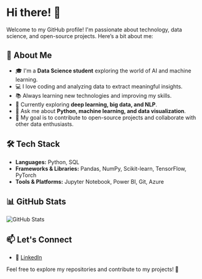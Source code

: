 # Hi there! 👋

Welcome to my GitHub profile! I'm passionate about technology, data science, and open-source projects. Here’s a bit about me:

## 🚀 About Me
- 🎓 I'm a **Data Science student** exploring the world of AI and machine learning.
- 💻 I love coding and analyzing data to extract meaningful insights.
- 📚 Always learning new technologies and improving my skills.
- 🌱 Currently exploring **deep learning, big data, and NLP**.
- 💬 Ask me about **Python, machine learning, and data visualization**.
- 🎯 My goal is to contribute to open-source projects and collaborate with other data enthusiasts.

## 🛠 Tech Stack
- **Languages:** Python, SQL
- **Frameworks & Libraries:** Pandas, NumPy, Scikit-learn, TensorFlow, PyTorch
- **Tools & Platforms:** Jupyter Notebook, Power BI, Git, Azure

## 📊 GitHub Stats
![GitHub Stats](https://github-readme-stats.vercel.app/api?username=Kuszynski&show_icons=true&theme=radical)

## 📫 Let's Connect
- 💼 [LinkedIn](https://www.linkedin.com/in/michal-kuszynski-6b047856/)

Feel free to explore my repositories and contribute to my projects! 🚀
